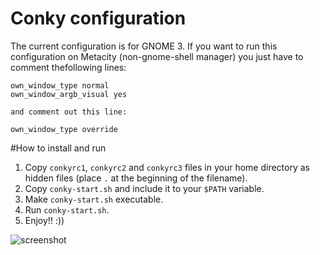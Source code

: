 Conky configuration
===================

The current configuration is for GNOME 3. If you want to run this configuration on Metacity (non-gnome-shell manager) you just have to comment thefollowing lines:

```
own_window_type normal
own_window_argb_visual yes

and comment out this line:

own_window_type override
```

#How to install and run
1. Copy ```conkyrc1```, ```conkyrc2``` and ```conkyrc3``` files in your home directory as hidden files (place ```.``` at the beginning of the filename).
2. Copy ```conky-start.sh``` and include it to your ```$PATH``` variable.
3. Make ```conky-start.sh``` executable. 
4. Run ```conky-start.sh```.
5. Enjoy!! :))

![screenshot](https://raw.github.com/kaleksandrov/dot-files/master/conky/screenshot.png)
